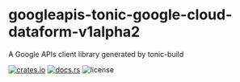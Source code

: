 # googleapis-tonic-google-cloud-dataform-v1alpha2

A Google APIs client library generated by tonic-build

[![crates.io](https://img.shields.io/crates/v/googleapis-tonic-google-cloud-dataform-v1alpha2)](https://crates.io/crates/googleapis-tonic-google-cloud-dataform-v1alpha2)
[![docs.rs](https://img.shields.io/docsrs/googleapis-tonic-google-cloud-dataform-v1alpha2)](https://docs.rs/googleapis-tonic-google-cloud-dataform-v1alpha2)
![license](https://img.shields.io/crates/l/googleapis-tonic-google-cloud-dataform-v1alpha2)
